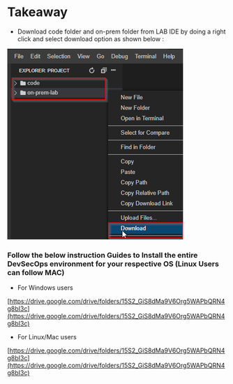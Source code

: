 # Takeaway

<!-- ## Please note that the lab will be accessible to each delegate for next 24 Hours after the training ends to further practice. Post 24 hours the lab will be shutdown and each delegate can setup 'Vagrant + Ansible' Lab on thier respective systems using the Instruction Guides provided below. -->

- Download code folder and on-prem folder from LAB IDE by doing a right click and select download option as shown below :

![pic_1](images/99.png) 


### Follow the below instruction Guides to Install the entire DevSecOps environment for your respective OS (Linux Users can follow MAC)

- For Windows users

[https://drive.google.com/drive/folders/15S2_GiS8dMa9V6Org5WAPbQRN4g8bI3c](https://drive.google.com/drive/folders/15S2_GiS8dMa9V6Org5WAPbQRN4g8bI3c)

- For Linux/Mac users

[https://drive.google.com/drive/folders/15S2_GiS8dMa9V6Org5WAPbQRN4g8bI3c](https://drive.google.com/drive/folders/15S2_GiS8dMa9V6Org5WAPbQRN4g8bI3c)